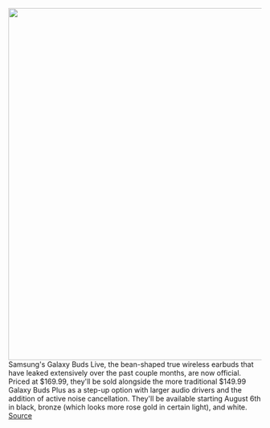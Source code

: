 <img src='https://cdn.vox-cdn.com/thumbor/LU2rZc8oqJpq45W-oKwBUAAUKMA=/0x0:3168x2320/1200x800/filters:focal(1331x907:1837x1413)/cdn.vox-cdn.com/uploads/chorus_image/image/67159078/Galaxy_Buds_Live_All_Colors_Front.0.jpg' width='700px' /><br/>
Samsung's Galaxy Buds Live, the bean-shaped true wireless earbuds that have leaked extensively over the past couple months, are now official. Priced at $169.99, they'll be sold alongside the more traditional $149.99 Galaxy Buds Plus as a step-up option with larger audio drivers and the addition of active noise cancellation. They'll be available starting August 6th in black, bronze (which looks more rose gold in certain light), and white.
<a href='https://www.theverge.com/2020/8/5/21354341/samsung-galaxy-buds-live-price-release-date-specs-noise-canceling'> Source <a/>